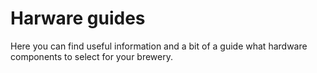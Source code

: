 # Harware guides

Here you can find useful information and a bit of a guide what hardware components to select for your brewery.